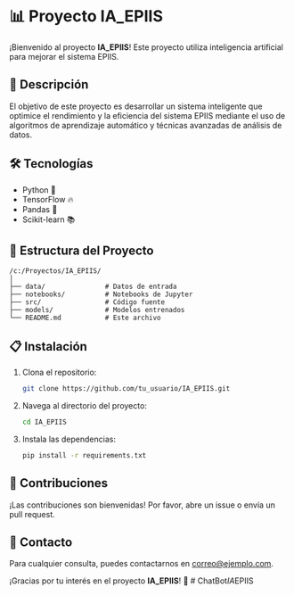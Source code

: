 # 📊 Proyecto IA_EPIIS

¡Bienvenido al proyecto **IA_EPIIS**! Este proyecto utiliza inteligencia artificial para mejorar el sistema EPIIS.

## 🚀 Descripción

El objetivo de este proyecto es desarrollar un sistema inteligente que optimice el rendimiento y la eficiencia del sistema EPIIS mediante el uso de algoritmos de aprendizaje automático y técnicas avanzadas de análisis de datos.

## 🛠️ Tecnologías

- Python 🐍
- TensorFlow 🔥
- Pandas 🐼
- Scikit-learn 📚

## 📁 Estructura del Proyecto

```
/c:/Proyectos/IA_EPIIS/
│
├── data/               # Datos de entrada
├── notebooks/          # Notebooks de Jupyter
├── src/                # Código fuente
├── models/             # Modelos entrenados
└── README.md           # Este archivo
```

## 📋 Instalación

1. Clona el repositorio:
    ```bash
    git clone https://github.com/tu_usuario/IA_EPIIS.git
    ```
2. Navega al directorio del proyecto:
    ```bash
    cd IA_EPIIS
    ```
3. Instala las dependencias:
    ```bash
    pip install -r requirements.txt
    ```

## 🤝 Contribuciones

¡Las contribuciones son bienvenidas! Por favor, abre un issue o envía un pull request.

## 📧 Contacto

Para cualquier consulta, puedes contactarnos en [correo@ejemplo.com](mailto:correo@ejemplo.com).

¡Gracias por tu interés en el proyecto **IA_EPIIS**! 🎉
#   C h a t B o t _ I A _ E P I I S  
 